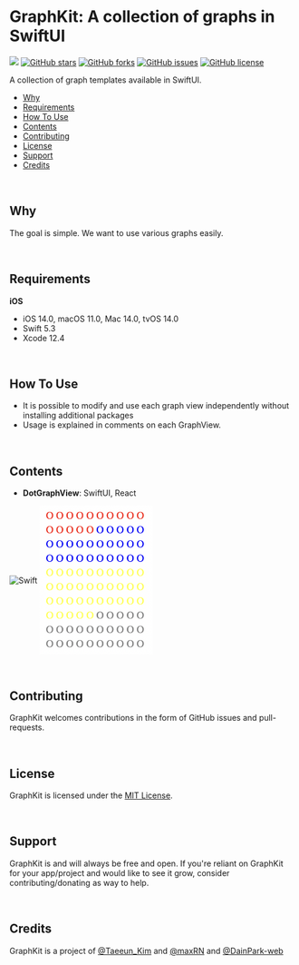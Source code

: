 # GraphKit: A collection of graphs in SwiftUI

![](https://img.shields.io/badge/-Swift-orange) [![GitHub stars](https://img.shields.io/github/stars/Taeeun-Kim/GraphKit)](https://github.com/Taeeun-Kim/GraphKit/stargazers) [![GitHub forks](https://img.shields.io/github/forks/Taeeun-Kim/GraphKit)](https://github.com/Taeeun-Kim/GraphKit/network) [![GitHub issues](https://img.shields.io/github/issues/Taeeun-Kim/GraphKit)](https://github.com/Taeeun-Kim/GraphKit/issues) [![GitHub license](https://img.shields.io/github/license/Taeeun-Kim/GraphKit)](https://github.com/Taeeun-Kim/GraphKit/blob/main/LICENSE)

A collection of graph templates available in SwiftUI.

- [Why](#why)
- [Requirements](#requirements)
- [How To Use](#howToUse)
- [Contents](#contents)
- [Contributing](#contributing)
- [License](#license)
- [Support](#support)
- [Credits](#credits)

<br/>

## Why

The goal is simple.
We want to use various graphs easily.

<br/>

## Requirements

**iOS**

- iOS 14.0, macOS 11.0, Mac 14.0, tvOS 14.0
- Swift 5.3
- Xcode 12.4

<!-- **Web**
- 1
- 2 -->

<br/>

## How To Use

- It is possible to modify and use each graph view independently without installing additional packages
- Usage is explained in comments on each GraphView.

<br/>

## Contents

- **DotGraphView**: SwiftUI, React
<p>
<img align="center" alt="Swift" width="200px" src="img/DotView.png"/>
<img align="center" alt="Swift" width="200px" src="img/DotView_React.png"/>
</p>

<br/>

## Contributing

GraphKit welcomes contributions in the form of GitHub issues and pull-requests.

<br/>

## License

GraphKit is licensed under the [MIT License](https://vmanot.mit-license.org).

<br/>

## Support

GraphKit is and will always be free and open. If you're reliant on GraphKit for your app/project and would like to see it grow, consider contributing/donating as way to help.

<br/>

## Credits

GraphKit is a project of [@Taeeun_Kim](https://github.com/Taeeun-Kim) and [@maxRN](https://github.com/maxRN) and [@DainPark-web](https://github.com/DainPark-web)
